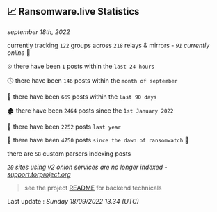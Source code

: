 
## 📈 Ransomware.live Statistics
_september 18th, 2022_

currently tracking `122` groups across `218` relays & mirrors - _`91` currently online_ 📡

⏲ there have been `1` posts within the `last 24 hours`

🕓 there have been `146` posts within the `month of september`

📅 there have been `669` posts within the `last 90 days`

🏚 there have been `2464` posts since the `1st January 2022`

🚀 there have been `2252` posts `last year`

🦕 there have been `4750` posts `since the dawn of ransomwatch` 🐣

there are `58` custom parsers indexing posts

_`20` sites using v2 onion services are no longer indexed - [support.torproject.org](https://support.torproject.org/onionservices/v2-deprecation/)_

> see the project [README](https://github.com/jmousqueton/ransomwatch#readme) for backend technicals



Last update : _Sunday 18/09/2022 13.34 (UTC)_

